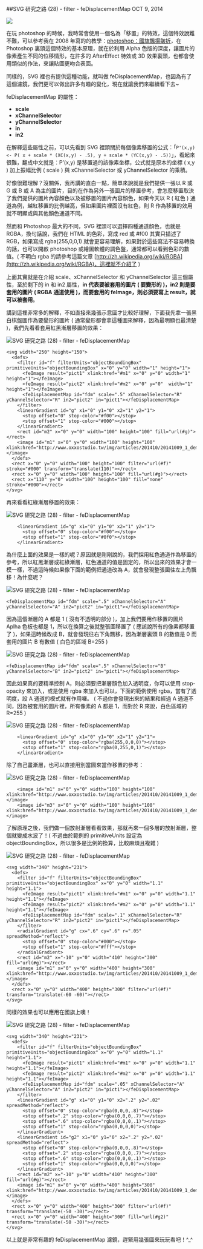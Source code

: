 <!-- @@master  = ../../_layout.html-->

<!-- @@block  =  jsBottom-->

<include src="../../_articles-js.html"></include>

<!-- @@close-->

<!-- @@block  =  css-->

<include src="../../_articles-css.html"></include>

<!-- @@close-->

<!-- @@block  =  articles-social-->

<include src="../../_articles-social.html"></include>

<!-- @@close-->

<!-- @@block  =  articles-footer-->

<include src="../../_articles.html"></include>

<!-- @@close-->

<!-- @@block  =  meta-->

<meta property="article:published_time" content="2014-10-09T23:55:00+01:00">

<meta name="keywords" content="svg,移置,濾鏡,filter,feDisplacementMap">

<meta name="description" content="在 Photoshop 裏頭這個特效的基本原理，就在於利用 Alpha 色版的深度，讓圖片的像素產生不同的位移情形，在許多的 AfterEffect 特效或 3D 效果裏頭，也都會使用類似的作法，來讓貼圖更吻合表面。">

<meta itemprop="name" content="SVG 研究之路 (28) - filter - feDisplacementMap - OXXO.STUDIO">

<meta itemprop="image" content="http://www.oxxostudio.tw/img/articles/201410/20141009_1_01.jpg">

<meta itemprop="description" content="在 Photoshop 裏頭這個特效的基本原理，就在於利用 Alpha 色版的深度，讓圖片的像素產生不同的位移情形，在許多的 AfterEffect 特效或 3D 效果裏頭，也都會使用類似的作法，來讓貼圖更吻合表面。">

<meta property="og:title" content="SVG 研究之路 (28) - filter - feDisplacementMap - OXXO.STUDIO">

<meta property="og:url" content="http://www.oxxostudio.tw/articles/201410/svg-28-filter-feDisplacementMap.html">

<meta property="og:image" content="http://www.oxxostudio.tw/img/articles/201410/20141009_1_01.jpg">

<meta property="og:description" content="在 Photoshop 裏頭這個特效的基本原理，就在於利用 Alpha 色版的深度，讓圖片的像素產生不同的位移情形，在許多的 AfterEffect 特效或 3D 效果裏頭，也都會使用類似的作法，來讓貼圖更吻合表面。">

<title>SVG 研究之路 (28) - filter - feDisplacementMap  - OXXO.STUDIO</title> 

<!-- @@close-->

<!-- @@block  =  articles-content--> 

##SVG 研究之路 (28) - filter - feDisplacementMap  <span class="article-date" tag="web">OCT 9, 2014</span>

<img src="/img/articles/201410/20141009_1_01.jpg" class="preview-img">

在玩 photoshop 的時候，我時常會使用一個名為「移置」的特效，這個特效說難不難，可以參考我在 2008 年寫的的教學：[photoshop：國旗飄揚皺折](http://oxxo-studio-past.blogspot.tw/2008/01/photoshop_5142.html)，在 Photoshop 裏頭這個特效的基本原理，就在於利用 Alpha 色版的深度，讓圖片的像素產生不同的位移情形，在許多的 AfterEffect 特效或 3D 效果裏頭，也都會使用類似的作法，來讓貼圖更吻合表面。

同樣的，SVG 裡也有提供這種功能，就叫做 feDisplacementMap，也因為有了這個濾鏡，我們更可以做出許多有趣的變化，現在就讓我們來繼續看下去~

feDisplacementMap 的屬性：

- **scale**
- **xChannelSelector**
- **yChannelSelector**
- **in**
- **in2**
 
在解釋這些屬性之前，可以先看到 SVG 裡頭關於每個像素移置的公式：「`P'(x,y) <- P( x + scale * (XC(x,y) - .5), y + scale * (YC(x,y) - .5))`」，看起來很難，翻成中文就是：P’(x,y) 是移置過的該像素坐標，公式就是原本的坐標 ( x,y ) 加上振幅比例 ( scale ) 與 xChannelSelector 或 yChannelSelector 的乘積。

好像很難理解？沒關係，我再講的直白一點，簡單來說就是我們提供一張以 R 或 G  或 B 或 A 為主的圖片，目的在作為另外一張圖片的移置參考，會怎麼移置取決了我們提供的圖片內容顏色以及被移置的圖片內容顏色，如果今天以 R ( 紅色 ) 通道為例，越紅移置的比例越高，但如果圖片裡面沒有紅色，則 R 作為移置的效用就不明顯或與其他顏色通道不同。

然而和 Photoshop 最大的不同，SVG 裡頭可以選擇四種通道顏色，也就是 RGBA，換句話說，我們在 HTML 的色彩，寫成 red 或 #f00 其實只描述了 RGB，如果寫成 rgba(255,0,0,1) 就會更容易理解，如果對於這些寫法不容易轉換的話，也可以開啟 photoshop 或繪圖軟體的調色盤，通常都可以看到色彩的數值。( 不明白 rgba 的請參考這篇文章 [http://zh.wikipedia.org/wiki/RGBA](http://zh.wikipedia.org/wiki/RGBA)，這裡就不介紹了 )

上面其實就是在介紹 scale、xChannelSelector 和 yChannelSelector 這三個屬性，至於剩下的 in 和 in2 屬性，**in 代表要被套用的圖片 ( 要變形的 )，in2 則是要套用的圖片 ( RGBA 通道使用 )，而要套用的 feImage，則必須要寫上 result，就可以被套用**。

講到這裡非常多的解釋，不如直接來幾張示意圖才比較好理解，下面我先拿一張黑白棋盤圖作為要變形的圖片 ( 通常變形都會拿這種圖來解釋，因為最明顯也最清楚 )，我們先看看套用紅黑漸層移置的效果：

![SVG 研究之路 (28) - filter - feDisplacementMap](/img/articles/201410/20141009_1_02.png)

    <svg width="250" height="150">
      <defs>
        <filter id="f" filterUnits="objectBoundingBox" primitiveUnits="objectBoundingBox" x="0" y="0" width="1" height="1">
          <feImage result="pict1" xlink:href="#m1" x="0" y="0" width="1" height="1"></feImage>
          <feImage result="pict2" xlink:href="#m2" x="0" y="0"  width="1" height="1"></feImage>
          <feDisplacementMap id="fdm" scale=".5" xChannelSelector="R" yChannelSelector="R" in2="pict2" in="pict1"></feDisplacementMap>
        </filter>
        <linearGradient id="g" x1="0" y1="0" x2="1" y2="1">
          <stop offset="0" stop-color="#f00"></stop>
          <stop offset="1" stop-color="#000"></stop>
        </linearGradient>
        <rect id="m2" x="0" y="0" width="100" height="100" fill="url(#g)"></rect>
        <image id="m1" x="0" y="0" width="100" height="100" xlink:href="http://www.oxxostudio.tw/img/articles/201410/20141009_1_demo.jpg"></image>
      </defs>
      <rect x="0" y="0" width="100" height="100" filter="url(#f)" stroke="#000" transform="translate(110)"></rect>
      <rect x="0" y="0" width="100" height="100" fill="url(#g)"></rect>
      <rect x="110" y="0" width="100" height="100" fill="none" stroke="#000"></rect>
    </svg>

再來看看紅綠漸層移置的效果：

![SVG 研究之路 (28) - filter - feDisplacementMap](/img/articles/201410/20141009_1_03.png)

        <linearGradient id="g" x1="0" y1="0" x2="1" y2="1">
          <stop offset="0" stop-color="#f00"></stop>
          <stop offset="1" stop-color="#0f0"></stop>
        </linearGradient>

為什麼上面的效果是一樣的呢？原因就是剛剛說的，我們採用紅色通道作為移置的參考，所以紅黑漸層或紅綠漸層，紅色通道的值是固定的，所以出來的效果才會一模一樣，不過這時候如果像下面的範例把通道改為 A，就會發現整張圖往左上角飄移！為什麼呢？

![SVG 研究之路 (28) - filter - feDisplacementMap](/img/articles/201410/20141009_1_04.png)

	<feDisplacementMap id="fdm" scale=".5" xChannelSelector="A" yChannelSelector="A" in2="pict2" in="pict1"></feDisplacementMap>

因為這個漸層的 A 都是 1 ( 沒有不透明的部分 )，加上我們要用作移置的圖片 Aplha 色板也都是 1，所以在換算之後就整張圖移置了 ( 應該說所有的像素都移置了 )，如果這時候改成 B，就會發現往右下角飄移，因為漸層裏頭 B 的數值是 0 而套用的圖片 B 有數值 ( 白色的區域 B=255 )

![SVG 研究之路 (28) - filter - feDisplacementMap](/img/articles/201410/20141009_1_05.png)

	<feDisplacementMap id="fdm" scale=".5" xChannelSelector="B" yChannelSelector="B" in2="pict2" in="pict1"></feDisplacementMap>


因此如果真的要精準控制 A，則必須要把漸層顏色加入透明度，你可以使用 stop-opacity 來加入，或是使用 rgba 來加入也可以，下面的範例使用 rgba，當有了透明度，設 A 通道的模式就有作用囉。 ( 不過你會發現出來的結果和經過 A 通道不同，因為被套用的圖片裡，所有像素的 A 都是 1，而對於 R 來說，白色區域的 R=255 )

![SVG 研究之路 (28) - filter - feDisplacementMap](/img/articles/201410/20141009_1_06.png)

        <linearGradient id="g" x1="0" y1="0" x2="1" y2="1">
          <stop offset="0" stop-color="rgba(255,0,0,0)"></stop>
          <stop offset="1" stop-color="rgba(0,255,0,1)"></stop>
        </linearGradient>

除了自己畫漸層，也可以直接用別當圖來當作移置的參考：

![SVG 研究之路 (28) - filter - feDisplacementMap](/img/articles/201410/20141009_1_07.png)

        <image id="m1" x="0" y="0" width="100" height="100" xlink:href="http://www.oxxostudio.tw/img/articles/201410/20141009_1_demo.jpg"></image>
        <image id="m3" x="0" y="0" width="100" height="100" xlink:href="http://www.oxxostudio.tw/img/articles/201410/20141009_1_demo2.jpg"></image>

了解原理之後，我們做一個放射漸層看看效果，那就再來一個多層的放射漸層，整個就變成水波了！( 不過由於範例的 primitiveUnits 設定為 objectBoundingBox，所以很多是比例的換算，比較麻煩且複雜 )

![SVG 研究之路 (28) - filter - feDisplacementMap](/img/articles/201410/20141009_1_08.png)

    <svg width="340" height="231">
      <defs>
        <filter id="f" filterUnits="objectBoundingBox" primitiveUnits="objectBoundingBox" x="0" y="0" width="1.1" height="1.1">
          <feImage result="pict1" xlink:href="#m1" x="0" y="0" width="1.1" height="1.1"></feImage>
          <feImage result="pict2" xlink:href="#m2" x="0" y="0" width="1.1" height="1.1"></feImage>
          <feDisplacementMap id="fdm" scale=".1" xChannelSelector="R" yChannelSelector="R" in2="pict2" in="pict1"></feDisplacementMap>
        </filter>
        <radialGradient id="g" cx=".6" cy=".6" r=".05" spreadMethod="reflect">
          <stop offset="0" stop-color="#000"></stop>
          <stop offset="1" stop-color="#fff"></stop>
        </radialGradient>
        <rect id="m2" x="-10" y="0" width="410" height="300" fill="url(#g)"></rect>
        <image id="m1" x="0" y="0" width="400" height="300" xlink:href="http://www.oxxostudio.tw/img/articles/201410/20141009_1_demo3.JPG"></image>
      </defs>
      <rect x="0" y="0" width="400" height="300" filter="url(#f)" transform="translate(-60 -60)"></rect>
    </svg>

同樣的效果也可以應用在國旗上噢！

![SVG 研究之路 (28) - filter - feDisplacementMap](/img/articles/201410/20141009_1_09.png)

    <svg width="340" height="231">
      <defs>
        <filter id="f" filterUnits="objectBoundingBox" primitiveUnits="objectBoundingBox" x="0" y="0" width="1.1" height="1.1">
          <feImage result="pict1" xlink:href="#m1" x="0" y="0" width="1.1" height="1.1"></feImage>
          <feImage result="pict2" xlink:href="#m2" x="0" y="0" width="1.1" height="1.1"></feImage>
          <feDisplacementMap id="fdm" scale=".05" xChannelSelector="A" yChannelSelector="A" in2="pict2" in="pict1"></feDisplacementMap>
        </filter>
        <linearGradient id="g" x1="0" y1="0" x2=".2" y2=".02" spreadMethod="reflect">
          <stop offset="0" stop-color="rgba(0,0,0,.8)"></stop>
          <stop offset=".2" stop-color="rgba(0,0,0,.7)"></stop>
          <stop offset=".6" stop-color="rgba(0,0,0,.1)"></stop>
          <stop offset="1" stop-color="rgba(0,0,0,0)"></stop>
        </linearGradient>
        <linearGradient id="g2" x1="0" y1="0" x2=".2" y2=".02" spreadMethod="reflect">
          <stop offset="0" stop-color="rgba(0,0,0,.8)"></stop>
          <stop offset=".2" stop-color="rgba(0,0,0,.7)"></stop>
          <stop offset=".6" stop-color="rgba(0,0,0,.1)"></stop>
          <stop offset="1" stop-color="rgba(0,0,0,0)"></stop>
        </linearGradient>
        <rect id="m2" x="-10" y="0" width="410" height="300" fill="url(#g)"></rect>
        <image id="m1" x="0" y="0" width="400" height="300" xlink:href="http://www.oxxostudio.tw/img/articles/201410/20141009_1_demo4.jpg"></image>
      </defs>
      <rect x="0" y="0" width="400" height="300" filter="url(#f)" transform="translate(-50 -30)"></rect>
      <rect x="0" y="0" width="400" height="300" fill="url(#g2)" transform="translate(-50 -30)"></rect>
    </svg>


以上就是非常有趣的 feDisplacementMap 濾鏡，趕緊用幾張圖來玩玩看吧！^_^

<!-- @@close-->
